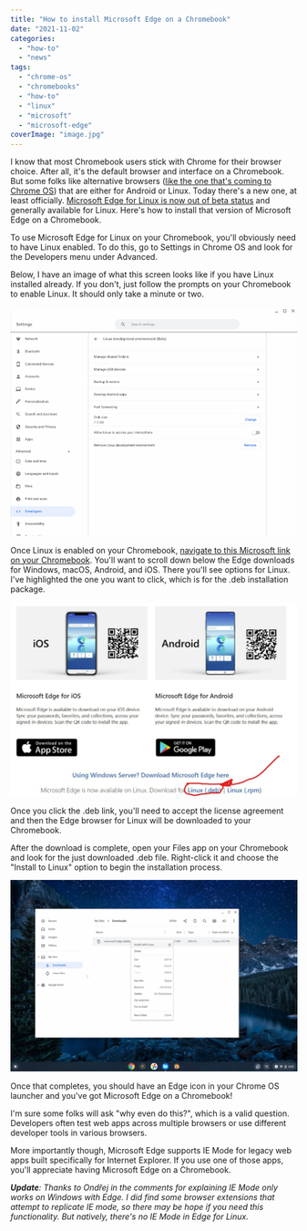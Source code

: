 ```yaml
---
title: "How to install Microsoft Edge on a Chromebook"
date: "2021-11-02"
categories: 
  - "how-to"
  - "news"
tags: 
  - "chrome-os"
  - "chromebooks"
  - "how-to"
  - "linux"
  - "microsoft"
  - "microsoft-edge"
coverImage: "image.jpg"
---
```


I know that most Chromebook users stick with Chrome for their browser choice. After all, it's the default browser and interface on a Chromebook. But some folks like alternative browsers ([like the one that's coming to Chrome OS](https://www.aboutchromebooks.com/news/lacros-vs-chrome-and-chrome-os-on-chromebooks/)) that are either for Android or Linux. Today there's a new one, at least officially. [Microsoft Edge for Linux is now out of beta status](https://blogs.windows.com/msedgedev/2021/11/02/edge-ignite-nov-2021/) and generally available for Linux. Here's how to install that version of Microsoft Edge on a Chromebook.

To use Microsoft Edge for Linux on your Chromebook, you'll obviously need to have Linux enabled. To do this, go to Settings in Chrome OS and look for the Developers menu under Advanced.

Below, I have an image of what this screen looks like if you have Linux installed already. If you don't, just follow the prompts on your Chromebook to enable Linux. It should only take a minute or two.

![Linux on Chromebooks](images/Linux-on-Chromebooks.jpg)

Once Linux is enabled on your Chromebook, [navigate to this Microsoft link on your Chromebook](https://www.microsoft.com/en-us/edge#platform). You'll want to scroll down below the Edge downloads for Windows, macOS, Android, and iOS. There you'll see options for Linux. I've highlighted the one you want to click, which is for the .deb installation package.

![Microsoft Edge on a Chromebook](images/edge-for-Linux-on-Chromebooks-1024x693.jpg)

Once you click the .deb link, you'll need to accept the license agreement and then the Edge browser for Linux will be downloaded to your Chromebook.

After the download is complete, open your Files app on your Chromebook and look for the just downloaded .deb file. Right-click it and choose the "Install to Linux" option to begin the installation process.

![Install Microsoft Edge on a Chromebook](images/Install-Microsoft-Edge-on-Chromebooks-1024x683.jpg)

Once that completes, you should have an Edge icon in your Chrome OS launcher and you've got Microsoft Edge on a Chromebook!

I'm sure some folks will ask "why even do this?", which is a valid question. Developers often test web apps across multiple browsers or use different developer tools in various browsers.

More importantly though, Microsoft Edge supports IE Mode for legacy web apps built specifically for Internet Explorer. If you use one of those apps, you'll appreciate having Microsoft Edge on a Chromebook.

_**Update**: Thanks to Ondřej in the comments for explaining IE Mode only works on Windows with Edge. I did find some browser extensions that attempt to replicate IE mode, so there may be hope if you need this functionality. But natively, there's no IE Mode in Edge for Linux._

